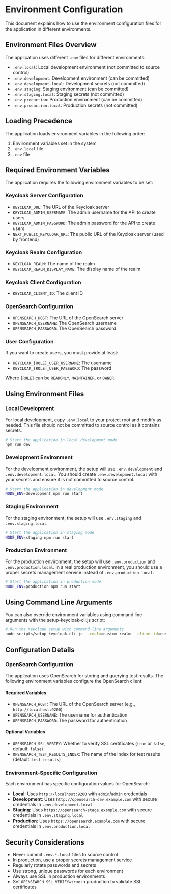 # Environment Configuration

This document explains how to use the environment configuration files for the application in different environments.

## Environment Files Overview

The application uses different `.env` files for different environments:

- `.env.local`: Local development environment (not committed to source control)
- `.env.development`: Development environment (can be committed)
- `.env.development.local`: Development secrets (not committed)
- `.env.staging`: Staging environment (can be committed)
- `.env.staging.local`: Staging secrets (not committed)
- `.env.production`: Production environment (can be committed)
- `.env.production.local`: Production secrets (not committed)

## Loading Precedence

The application loads environment variables in the following order:

1. Environment variables set in the system
2. `.env.local` file
3. `.env` file

## Required Environment Variables

The application requires the following environment variables to be set:

### Keycloak Server Configuration

- `KEYCLOAK_URL`: The URL of the Keycloak server
- `KEYCLOAK_ADMIN_USERNAME`: The admin username for the API to create users
- `KEYCLOAK_ADMIN_PASSWORD`: The admin password for the API to create users
- `NEXT_PUBLIC_KEYCLOAK_URL`: The public URL of the Keycloak server (used by frontend)

### Keycloak Realm Configuration

- `KEYCLOAK_REALM`: The name of the realm
- `KEYCLOAK_REALM_DISPLAY_NAME`: The display name of the realm

### Keycloak Client Configuration

- `KEYCLOAK_CLIENT_ID`: The client ID

### OpenSearch Configuration

- `OPENSEARCH_HOST`: The URL of the OpenSearch server
- `OPENSEARCH_USERNAME`: The OpenSearch username
- `OPENSEARCH_PASSWORD`: The OpenSearch password

### User Configuration

If you want to create users, you must provide at least:

- `KEYCLOAK_[ROLE]_USER_USERNAME`: The username
- `KEYCLOAK_[ROLE]_USER_PASSWORD`: The password

Where `[ROLE]` can be `READONLY`, `MAINTAINER`, or `OWNER`.

## Using Environment Files

### Local Development

For local development, copy `.env.local` to your project root and modify as needed. This file should not be committed to source control as it contains secrets.

```bash
# Start the application in local development mode
npm run dev
```

### Development Environment

For the development environment, the setup will use `.env.development` and `.env.development.local`. You should create `.env.development.local` with your secrets and ensure it is not committed to source control.

```bash
# Start the application in development mode
NODE_ENV=development npm run start
```

### Staging Environment

For the staging environment, the setup will use `.env.staging` and `.env.staging.local`.

```bash
# Start the application in staging mode
NODE_ENV=staging npm run start
```

### Production Environment

For the production environment, the setup will use `.env.production` and `.env.production.local`. In a real production environment, you should use a proper secrets management service instead of `.env.production.local`.

```bash
# Start the application in production mode
NODE_ENV=production npm run start
```

## Using Command Line Arguments

You can also override environment variables using command line arguments with the setup-keycloak-cli.js script:

```bash
# Run the Keycloak setup with command line arguments
node scripts/setup-keycloak-cli.js --realm=custom-realm --client-id=custom-client
```

## Configuration Details

### OpenSearch Configuration

The application uses OpenSearch for storing and querying test results. The following environment variables configure the OpenSearch client:

#### Required Variables

- `OPENSEARCH_HOST`: The URL of the OpenSearch server (e.g., `http://localhost:9200`)
- `OPENSEARCH_USERNAME`: The username for authentication
- `OPENSEARCH_PASSWORD`: The password for authentication

#### Optional Variables

- `OPENSEARCH_SSL_VERIFY`: Whether to verify SSL certificates (`true` or `false`, default: `false`)
- `OPENSEARCH_TEST_RESULTS_INDEX`: The name of the index for test results (default: `test-results`)

### Environment-Specific Configuration

Each environment has specific configuration values for OpenSearch:

- **Local**: Uses `http://localhost:9200` with `admin`/`admin` credentials
- **Development**: Uses `http://opensearch-dev.example.com` with secure credentials in `.env.development.local`
- **Staging**: Uses `https://opensearch-stage.example.com` with secure credentials in `.env.staging.local`
- **Production**: Uses `https://opensearch.example.com` with secure credentials in `.env.production.local`

## Security Considerations

- Never commit `.env.*.local` files to source control
- In production, use a proper secrets management service
- Regularly rotate passwords and secrets
- Use strong, unique passwords for each environment
- Always use SSL in production environments
- Set `OPENSEARCH_SSL_VERIFY=true` in production to validate SSL certificates
